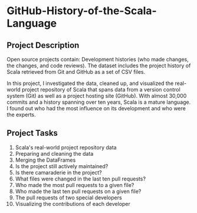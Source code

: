 # GitHub-History-of-the-Scala-Language

## Project Description

Open source projects contain: Development histories (who made changes, the changes, and code reviews). The dataset includes the project history of Scala retrieved from Git and GitHub as a set of CSV files.

In this project, I investigated the data, cleaned up, and visualized the real-world project repository of Scala that spans data from a version control system (Git) as well as a project hosting site (GitHub). With almost 30,000 commits and a history spanning over ten years, Scala is a mature language. I found out who had the most influence on its development and who were the experts.

## Project Tasks

1. Scala's real-world project repository data
2. Preparing and cleaning the data
3. Merging the DataFrames
4. Is the project still actively maintained?
5. Is there camaraderie in the project?
6. What files were changed in the last ten pull requests?
7. Who made the most pull requests to a given file?
8. Who made the last ten pull requests on a given file?
9. The pull requests of two special developers
10. Visualizing the contributions of each developer
